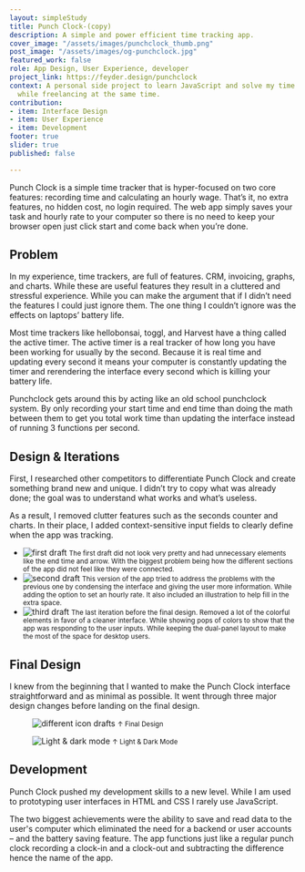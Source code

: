 ```yaml
---
layout: simpleStudy
title: Punch Clock-(copy)
description: A simple and power efficient time tracking app.
cover_image: "/assets/images/punchclock_thumb.png"
post_image: "/assets/images/og-punchclock.jpg"
featured_work: false
role: App Design, User Experience, developer
project_link: https://feyder.design/punchclock
context: A personal side project to learn JavaScript and solve my time tracking issue
  while freelancing at the same time.
contribution:
- item: Interface Design
- item: User Experience
- item: Development
footer: true
slider: true
published: false

---
```

Punch Clock is a simple time tracker that is hyper-focused on two core features: recording time and calculating an hourly wage. That’s it, no extra features, no hidden cost, no login required. The web app simply saves your task and hourly rate to your computer so there is no need to keep your browser open just click start and come back when you’re done.

## Problem
In my experience, time trackers, are full of features. CRM, invoicing, graphs, and charts. While these are useful features they result in a cluttered and stressful experience. While you can make the argument that if I didn’t need the features I could just ignore them. The one thing I couldn’t ignore was the effects on laptops’ battery life.

Most time trackers like hellobonsai, toggl, and Harvest have a thing called the active timer. The active timer is a real tracker of how long you have been working for usually by the second. Because it is real time and updating every second it means your computer is constantly updating the timer and rerendering the interface every second which is killing your battery life.

Punchclock gets around this by acting like an old school punchclock system. By only recording your start time and end time than doing the math between them to get you total work time than updating the interface instead of running 3 functions per second.


## Design & Iterations
First, I researched other competitors to differentiate Punch Clock and create something brand new and unique. I didn’t try to copy what was already done; the goal was to understand what works and what’s useless.

As a result, I removed clutter features such as the seconds counter and charts. In their place, I added context-sensitive input fields to clearly define when the app was tracking.

<div class="splide">
	<div class="splide__track">
		<ul class="splide__list">
			<li class="splide__slide">
        <div class="splide__slide__container">
          <img src="/assets/images/old_design2.png" alt="first draft">
          <small>The first draft did not look very pretty and had unnecessary elements like the end time and arrow. With the biggest problem being how the different sections of the app did not feel like they were connected.</small> 
        </div>
      </li>
			<li class="splide__slide">
      <div class="splide__slide__container">
        <img src="/assets/images/old_design.png" alt="second draft">
            <small>This version of the app tried to address the problems with the previous one by condensing the interface and giving the user more information. While adding the option to set an hourly rate. It also included an illustration to help fill in the extra space.</small> 
            </div>
      </li>
			<li class="splide__slide">
      <div class="splide__slide__container">
        <img src="/assets/images/punchclock_desktop.png" alt="third draft">
            <small>The last iteration before the final design. Removed a lot of the colorful elements in favor of a cleaner interface. While showing pops of colors to show that the app was responding to the user inputs. While keeping the dual-panel layout to make the most of the space for desktop users.</small> 
            </div>
      </li>
		</ul>
	</div>
</div>

## Final Design
I knew from the beginning that I wanted to make the Punch Clock interface straightforward and as minimal as possible. It went through three major design changes before landing on the final design.

<figure>
  <div>
    <img src="/assets/images/punch_clock_all_screens.png" alt="different icon drafts">
    <small>↑ Final Design</small>
  </div>
</figure>

<figure>
  <div>
    <img src="/assets/images/punch_clock_dark.png" alt="Light & dark mode">
    <small>↑ Light & Dark Mode</small>
  </div>
</figure>

## Development

Punch Clock pushed my development skills to a new level. While I am used to prototyping user interfaces in HTML and CSS I rarely use JavaScript. 

The two biggest achievements were the ability to save and read data to the user's computer which eliminated the need for a backend or user accounts – and the battery saving feature. The app functions just like a regular punch clock recording a clock-in and a clock-out and subtracting the difference hence the name of the app.